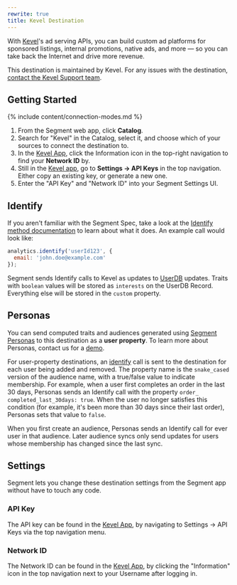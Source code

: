 ```yaml
---
rewrite: true
title: Kevel Destination
---
```


With [Kevel](https://kevel.co)'s ad serving APIs, you can build custom ad platforms for sponsored listings, internal promotions, native ads, and more — so you can take back the Internet and drive more revenue.

This destination is maintained by Kevel. For any issues with the destination, [contact the Kevel Support team](mailto:support@kevel.co).


## Getting Started

{% include content/connection-modes.md %} 

1. From the Segment web app, click **Catalog**.
2. Search for "Kevel" in the Catalog, select it, and choose which of your sources to connect the destination to.
3. In the [Kevel App](https://app.kevel.co), click the Information icon in the top-right navigation to find your **Network ID** by.
4. Still in the [Kevel app](https://app.kevel.co), go to **Settings -> API Keys** in the top navigation. Either copy an existing key, or generate a new one.
5. Enter the "API Key" and "Network ID" into your Segment Settings UI.


## Identify

If you aren't familiar with the Segment Spec, take a look at the [Identify method documentation](https://segment.com/docs/connections/spec/identify/) to learn about what it does. An example call would look like:

```js
analytics.identify('userId123', {
  email: 'john.doe@example.com'
});
```

Segment sends Identify calls to Kevel as updates to [UserDB](https://dev.kevel.co/docs/userdb-1) updates. Traits with `boolean` values will be stored as `interests` on the UserDB Record. Everything else will be stored in the `custom` property.

## Personas

You can send computed traits and audiences generated using [Segment Personas](https://segment.com/docs/personas) to this destination as a **user property**. To learn more about Personas, contact us for a [demo](https://segment.com/contact/demo).

For user-property destinations, an [identify](https://segment.com/docs/connections/spec/identify/) call is sent to the destination for each user being added and removed. The property name is the `snake_cased` version of the audience name, with a true/false value to indicate membership. For example, when a user first completes an order in the last 30 days, Personas sends an Identify call with the property `order_ completed_last_30days: true`. When the user no longer satisfies this condition (for example, it's been more than 30 days since their last order), Personas sets that value to `false`.

When you first create an audience, Personas sends an Identify call for ever user in that audience. Later audience syncs only send updates for users whose membership has changed since the last sync.

## Settings

Segment lets you change these destination settings from the Segment app without have to touch any code.

### API Key

The API key can be found in the [Kevel App](https://app.kevel.co), by navigating to Settings -> API Keys via the top navigation menu.

### Network ID

The Network ID can be found in the [Kevel App](https://app.kevel.co), by clicking the "Information" icon in the top navigation next to your Username after logging in.

